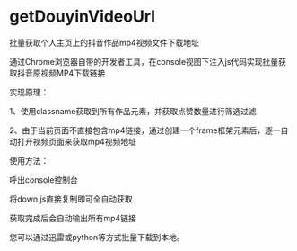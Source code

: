 # getDouyinVideoUrl
批量获取个人主页上的抖音作品mp4视频文件下载地址


通过Chrome浏览器自带的开发者工具，在console视图下注入js代码实现批量获取抖音原视频MP4下载链接

实现原理：

1、使用classname获取到所有作品元素，并获取点赞数量进行筛选过滤

2、由于当前页面不直接包含mp4链接，通过创建一个frame框架元素后，逐一自动打开视频页面来获取mp4视频地址


使用方法：

呼出console控制台

将down.js直接复制即可全自动获取

获取完成后会自动输出所有mp4链接

您可以通过迅雷或python等方式批量下载到本地。

